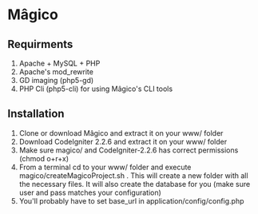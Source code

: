 # Mâgico

## Requirments

1. Apache + MySQL + PHP
2. Apache's mod_rewrite
3. GD imaging (php5-gd)
4. PHP Cli (php5-cli) for using Mâgico's CLI tools

## Installation

1. Clone or download Mâgico and extract it on your www/ folder
2. Download CodeIgniter 2.2.6 and extract it on your www/ folder
3. Make sure magico/ and CodeIgniter-2.2.6 has correct permissions (chmod o+r+x)
4. From a terminal cd to your www/ folder and execute magico/createMagicoProject.sh <newProjectName> . This will create a new folder <newProjectName> with all the necessary files. It will also create the database for you (make sure user and pass matches your configuration)
5. You'll probably have to set base_url in application/config/config.php
